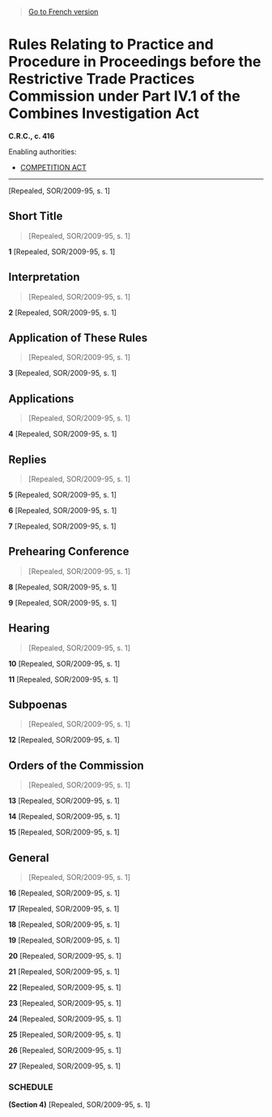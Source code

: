 > [Go to French version](/fr/Règlements/Codification%20des%20règlements%20du%20Canada/401-500/C.R.C.,%20ch.%20416.md)

# Rules Relating to Practice and Procedure in Proceedings before the Restrictive Trade Practices Commission under Part IV.1 of the Combines Investigation Act

**C.R.C., c. 416**

Enabling authorities: 
- [COMPETITION ACT](/en/Acts/Revised%20Statutes%20of%20Canada/C/C-34.md)

----------


[Repealed, SOR/2009-95, s. 1]



## Short Title
> [Repealed, SOR/2009-95, s. 1]



**1** [Repealed, SOR/2009-95, s. 1]




## Interpretation
> [Repealed, SOR/2009-95, s. 1]



**2** [Repealed, SOR/2009-95, s. 1]




## Application of These Rules
> [Repealed, SOR/2009-95, s. 1]



**3** [Repealed, SOR/2009-95, s. 1]




## Applications
> [Repealed, SOR/2009-95, s. 1]



**4** [Repealed, SOR/2009-95, s. 1]




## Replies
> [Repealed, SOR/2009-95, s. 1]



**5** [Repealed, SOR/2009-95, s. 1]



**6** [Repealed, SOR/2009-95, s. 1]



**7** [Repealed, SOR/2009-95, s. 1]




## Prehearing Conference
> [Repealed, SOR/2009-95, s. 1]



**8** [Repealed, SOR/2009-95, s. 1]



**9** [Repealed, SOR/2009-95, s. 1]




## Hearing
> [Repealed, SOR/2009-95, s. 1]



**10** [Repealed, SOR/2009-95, s. 1]



**11** [Repealed, SOR/2009-95, s. 1]




## Subpoenas
> [Repealed, SOR/2009-95, s. 1]



**12** [Repealed, SOR/2009-95, s. 1]




## Orders of the Commission
> [Repealed, SOR/2009-95, s. 1]



**13** [Repealed, SOR/2009-95, s. 1]



**14** [Repealed, SOR/2009-95, s. 1]



**15** [Repealed, SOR/2009-95, s. 1]




## General
> [Repealed, SOR/2009-95, s. 1]



**16** [Repealed, SOR/2009-95, s. 1]



**17** [Repealed, SOR/2009-95, s. 1]



**18** [Repealed, SOR/2009-95, s. 1]



**19** [Repealed, SOR/2009-95, s. 1]



**20** [Repealed, SOR/2009-95, s. 1]



**21** [Repealed, SOR/2009-95, s. 1]



**22** [Repealed, SOR/2009-95, s. 1]



**23** [Repealed, SOR/2009-95, s. 1]



**24** [Repealed, SOR/2009-95, s. 1]



**25** [Repealed, SOR/2009-95, s. 1]



**26** [Repealed, SOR/2009-95, s. 1]



**27** [Repealed, SOR/2009-95, s. 1]




### **SCHEDULE** 
**(Section 4)**
[Repealed, SOR/2009-95, s. 1]



